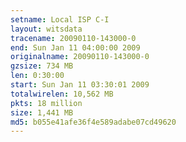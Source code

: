 ```yaml
---
setname: Local ISP C-I
layout: witsdata
tracename: 20090110-143000-0
end: Sun Jan 11 04:00:00 2009
originalname: 20090110-143000-0
gzsize: 734 MB
len: 0:30:00
start: Sun Jan 11 03:30:01 2009
totalwirelen: 10,562 MB
pkts: 18 million
size: 1,441 MB
md5: b055e41afe36f4e589adabe07cd49620
---
```

